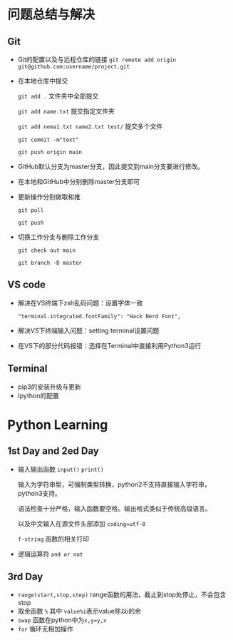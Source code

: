 # 问题总结与解决
## Git
- Git的配置以及与远程仓库的链接
  ```git remote add origin git@github.com:username/project.git```
- 在本地仓库中提交
  
  ```git add .```  文件夹中全部提交 

  ```git add name.txt``` 提交指定文件夹

  ```git add nema1.txt name2.txt test/```   提交多个文件

  ```git commit -m"text"```

  ```git push origin main```

- GitHub默认分支为master分支，因此提交到main分支要进行修改。
- 在本地和GitHub中分别删除master分支即可
- 更新操作分别做取和推
  
  ```git pull ```

  ```git push```
- 切换工作分支与删除工作分支
  
  ```git check out main```

  ```git branch -D master```

##  VS code

- 解决在VS终端下zsh乱码问题：设置字体一致

  ```"terminal.integrated.fontFamily": "Hack Nerd Font",```

- 解决VS下终端输入问题：setting terminal设置问题

- 在VS下的部分代码报错：选择在Terminal中直接利用Python3运行

##  Terminal

- pip3的安装升级与更新
- Ipython的配置


# Python Learning

## 1st  Day  and  2ed  Day

- 输入输出函数 ```input()```  ```print()```
  
  输入为字符串型，可强制类型转换，python2不支持直接输入字符串，python3支持。
  
  语法检查十分严格，输入函数要空格。输出格式类似于传统高级语言。

  以及中文输入在源文件头部添加 ```coding=utf-8```

  ```f-string``` 函数的相关打印

- 逻辑运算符 ```and or not```
  
## 3rd Day

- ```range(start,stop,step)``` range函数的用法，截止到stop处停止，不会包含stop
- 取余函数 ```%```  其中 ```value%i```表示value除以i的余
- ```swap``` 函数在python中为```x,y=y,x```
- ```for``` 循环无相加操作
